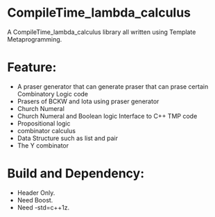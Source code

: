 CompileTime_lambda_calculus
===================
A CompileTime_lambda_calculus library all written using Template Metaprogramming.

Feature:
===================
 - A praser generator that can generate praser that can prase certain Combinatory Logic code
 - Prasers of BCKW and Iota using praser generator
 - Church Numeral
 - Church Numeral and Boolean logic Interface to C++ TMP code
 - Propositional logic
 - combinator calculus
 - Data Structure such as list and pair
 - The Y combinator

Build and Dependency:
===================
 - Header Only.
 - Need Boost.
 - Need -std=c++1z.
